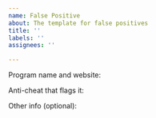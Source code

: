 ```yaml
---
name: False Positive
about: The template for false positives
title: ''
labels: ''
assignees: ''

---
```


Program name and website:

Anti-cheat that flags it:

Other info (optional):
